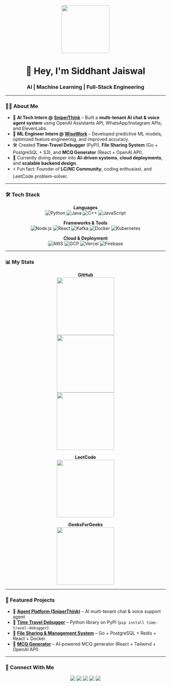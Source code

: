 <div align="center">
  <img src="https://media.giphy.com/media/M9gbBd9nbDrOTu1Mqx/giphy.gif" height="150" />
</div>

<h1 align="center">👋 Hey, I'm Siddhant Jaiswal</h1>
<h3 align="center">AI | Machine Learning | Full-Stack Engineering</h3>

---

### 👨‍💻 About Me  
- 🚀 **AI Tech Intern @ [SniperThink](http://WWW.sniperthink.com)** – Built a **multi-tenant AI chat & voice agent system** using OpenAI Assistants API, WhatsApp/Instagram APIs, and ElevenLabs.  
- 🔬 **ML Engineer Intern @ [WiseWork](https://wisework.in/)** – Developed predictive ML models, optimized feature engineering, and improved accuracy.  
- 🛠 Created **Time-Travel Debugger** (PyPI), **File Sharing System** (Go + PostgreSQL + S3), and **MCQ Generator** (React + OpenAI API).  
- 🌱 Currently diving deeper into **AI-driven systems**, **cloud deployments**, and **scalable backend design**.  
- ⚡ Fun fact: Founder of **LC/NC Community**, coding enthusiast, and LeetCode problem-solver.  

---

### 🛠 Tech Stack  

<div align="center">
  
**Languages**  
![Python](https://img.shields.io/badge/Python-3776AB?style=for-the-badge&logo=python&logoColor=white)
![Java](https://img.shields.io/badge/Java-ED8B00?style=for-the-badge&logo=java&logoColor=white)
![C++](https://img.shields.io/badge/C++-00599C?style=for-the-badge&logo=cplusplus&logoColor=white)
![JavaScript](https://img.shields.io/badge/JavaScript-F7E017?style=for-the-badge&logo=javascript&logoColor=black)

**Frameworks & Tools**  
![Node.js](https://img.shields.io/badge/Node.js-339933?style=for-the-badge&logo=node.js&logoColor=white)
![React](https://img.shields.io/badge/React-20232A?style=for-the-badge&logo=react&logoColor=61DAFB)
![Kafka](https://img.shields.io/badge/Kafka-231F20?style=for-the-badge&logo=apachekafka&logoColor=white)
![Docker](https://img.shields.io/badge/Docker-2496ED?style=for-the-badge&logo=docker&logoColor=white)
![Kubernetes](https://img.shields.io/badge/Kubernetes-326CE5?style=for-the-badge&logo=kubernetes&logoColor=white)

**Cloud & Deployment**  
![AWS](https://img.shields.io/badge/AWS-232F3E?style=for-the-badge&logo=amazon-aws&logoColor=white)
![GCP](https://img.shields.io/badge/GCP-4285F4?style=for-the-badge&logo=googlecloud&logoColor=white)
![Vercel](https://img.shields.io/badge/Vercel-000000?style=for-the-badge&logo=vercel&logoColor=white)
![Firebase](https://img.shields.io/badge/Firebase-FFCA28?style=for-the-badge&logo=firebase&logoColor=black)

</div>

---

### 📊 My Stats  

<div align="center">

**GitHub**  
<img src="https://github-readme-stats.vercel.app/api?username=sddhantjaiii&show_icons=true&theme=tokyonight" height="180" />  
<img src="https://github-readme-streak-stats.herokuapp.com/?user=sddhantjaiii&theme=tokyonight" height="180" />  
<img src="https://github-readme-stats.vercel.app/api/top-langs/?username=sddhantjaiii&layout=compact&theme=tokyonight" height="180" />

**LeetCode**  
<img src="https://leetcode-stats.vercel.app/api?username=sddhantjaiii&theme=dark" height="180" />

**GeeksForGeeks**  
<img src="https://gfg-stats-card.vercel.app/?username=sddhantjaiii&theme=dark" height="180" />

</div>

---

### 🚀 Featured Projects  

- 🔹 **[Agent Platform (SniperThink)](http://agent.sniperthink.com)** – AI multi-tenant chat & voice support agent  
- 🔹 **[Time Travel Debugger](https://github.com/sddhantjaiii/Time-Travel-debugger)** – Python library on PyPI (`pip install time-travel-debugger`)  
- 🔹 **[File Sharing & Management System](https://github.com/sddhantjaiii/File_Sharing_and_Management_System)** – Go + PostgreSQL + Redis + React + Docker  
- 🔹 **[MCQ Generator](https://github.com/sddhantjaiii/MCQ_GENRATOR)** – AI-powered MCQ generator (React + Tailwind + OpenAI API)  

---

### 🤝 Connect With Me  

<div align="center">
  <a href="https://www.linkedin.com/in/sddhantjaiii"><img src="https://img.shields.io/badge/LinkedIn-0077B5?logo=linkedin&logoColor=white&style=for-the-badge"/></a>
  <a href="https://github.com/sddhantjaiii"><img src="https://img.shields.io/badge/GitHub-181717?logo=github&logoColor=white&style=for-the-badge"/></a>
  <a href="https://leetcode.com/u/sddhantjaiii/"><img src="https://img.shields.io/badge/LeetCode-FFA116?logo=leetcode&logoColor=black&style=for-the-badge"/></a>
  <a href="https://www.geeksforgeeks.org/user/sddhantjaiii/"><img src="https://img.shields.io/badge/GeeksForGeeks-0F9D58?logo=geeksforgeeks&logoColor=white&style=for-the-badge"/></a>
  <a href="https://sddhantjaiii.github.io/"><img src="https://img.shields.io/badge/Portfolio-000000?logo=vercel&logoColor=white&style=for-the-badge"/></a>
</div>
